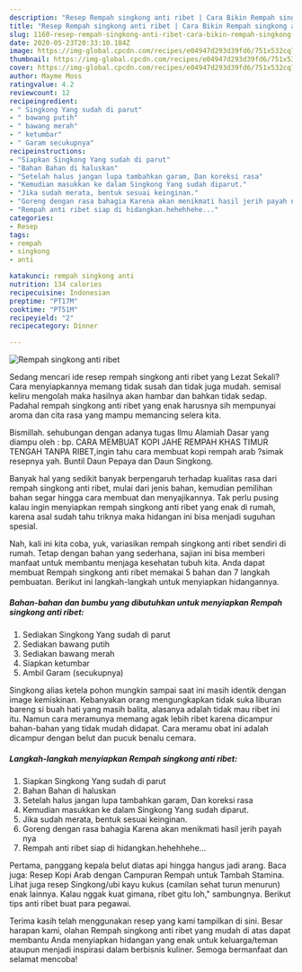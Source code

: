 ```yaml
---
description: "Resep Rempah singkong anti ribet | Cara Bikin Rempah singkong anti ribet Yang Enak Banget"
title: "Resep Rempah singkong anti ribet | Cara Bikin Rempah singkong anti ribet Yang Enak Banget"
slug: 1160-resep-rempah-singkong-anti-ribet-cara-bikin-rempah-singkong-anti-ribet-yang-enak-banget
date: 2020-05-23T20:33:10.184Z
image: https://img-global.cpcdn.com/recipes/e04947d293d39fd6/751x532cq70/rempah-singkong-anti-ribet-foto-resep-utama.jpg
thumbnail: https://img-global.cpcdn.com/recipes/e04947d293d39fd6/751x532cq70/rempah-singkong-anti-ribet-foto-resep-utama.jpg
cover: https://img-global.cpcdn.com/recipes/e04947d293d39fd6/751x532cq70/rempah-singkong-anti-ribet-foto-resep-utama.jpg
author: Mayme Moss
ratingvalue: 4.2
reviewcount: 12
recipeingredient:
- " Singkong Yang sudah di parut"
- " bawang putih"
- " bawang merah"
- " ketumbar"
- " Garam secukupnya"
recipeinstructions:
- "Siapkan Singkong Yang sudah di parut"
- "Bahan Bahan di haluskan"
- "Setelah halus jangan lupa tambahkan garam, Dan koreksi rasa"
- "Kemudian masukkan ke dalam Singkong Yang sudah diparut."
- "Jika sudah merata, bentuk sesuai keinginan."
- "Goreng dengan rasa bahagia Karena akan menikmati hasil jerih payah nya"
- "Rempah anti ribet siap di hidangkan.hehehhehe..."
categories:
- Resep
tags:
- rempah
- singkong
- anti

katakunci: rempah singkong anti 
nutrition: 134 calories
recipecuisine: Indonesian
preptime: "PT17M"
cooktime: "PT51M"
recipeyield: "2"
recipecategory: Dinner

---
```



![Rempah singkong anti ribet](https://img-global.cpcdn.com/recipes/e04947d293d39fd6/751x532cq70/rempah-singkong-anti-ribet-foto-resep-utama.jpg)

Sedang mencari ide resep rempah singkong anti ribet yang Lezat Sekali? Cara menyiapkannya memang tidak susah dan tidak juga mudah. semisal keliru mengolah maka hasilnya akan hambar dan bahkan tidak sedap. Padahal rempah singkong anti ribet yang enak harusnya sih mempunyai aroma dan cita rasa yang mampu memancing selera kita.

Bismillah. sehubungan dengan adanya tugas Ilmu Alamiah Dasar yang diampu oleh : bp. CARA MEMBUAT KOPI JAHE REMPAH KHAS TIMUR TENGAH TANPA RIBET,ingin tahu cara membuat kopi rempah arab ?simak resepnya yah. Buntil Daun Pepaya dan Daun Singkong.

Banyak hal yang sedikit banyak berpengaruh terhadap kualitas rasa dari rempah singkong anti ribet, mulai dari jenis bahan, kemudian pemilihan bahan segar hingga cara membuat dan menyajikannya. Tak perlu pusing kalau ingin menyiapkan rempah singkong anti ribet yang enak di rumah, karena asal sudah tahu triknya maka hidangan ini bisa menjadi suguhan spesial.


Nah, kali ini kita coba, yuk, variasikan rempah singkong anti ribet sendiri di rumah. Tetap dengan bahan yang sederhana, sajian ini bisa memberi manfaat untuk membantu menjaga kesehatan tubuh kita. Anda dapat membuat Rempah singkong anti ribet memakai 5 bahan dan 7 langkah pembuatan. Berikut ini langkah-langkah untuk menyiapkan hidangannya.

<!--inarticleads1-->

##### Bahan-bahan dan bumbu yang dibutuhkan untuk menyiapkan Rempah singkong anti ribet:

1. Sediakan  Singkong Yang sudah di parut
1. Sediakan  bawang putih
1. Sediakan  bawang merah
1. Siapkan  ketumbar
1. Ambil  Garam (secukupnya)


Singkong alias ketela pohon mungkin sampai saat ini masih identik dengan image kemiskinan. Kebanyakan orang mengungkapkan tidak suka liburan bareng si buah hati yang masih balita, alasanya adalah tidak mau ribet ini itu. Namun cara meramunya memang agak lebih ribet karena dicampur bahan-bahan yang tidak mudah didapat. Cara meramu obat ini adalah dicampur dengan belut dan pucuk benalu cemara. 

<!--inarticleads2-->

##### Langkah-langkah menyiapkan Rempah singkong anti ribet:

1. Siapkan Singkong Yang sudah di parut
1. Bahan Bahan di haluskan
1. Setelah halus jangan lupa tambahkan garam, Dan koreksi rasa
1. Kemudian masukkan ke dalam Singkong Yang sudah diparut.
1. Jika sudah merata, bentuk sesuai keinginan.
1. Goreng dengan rasa bahagia Karena akan menikmati hasil jerih payah nya
1. Rempah anti ribet siap di hidangkan.hehehhehe...


Pertama, panggang kepala belut diatas api hingga hangus jadi arang. Baca juga: Resep Kopi Arab dengan Campuran Rempah untuk Tambah Stamina. Lihat juga resep Singkong/ubi kayu kukus (camilan sehat turun menurun) enak lainnya. Kalau nggak kuat gimana, ribet gitu loh,&#34; sambungnya. Berikut tips anti ribet buat para pegawai. 

Terima kasih telah menggunakan resep yang kami tampilkan di sini. Besar harapan kami, olahan Rempah singkong anti ribet yang mudah di atas dapat membantu Anda menyiapkan hidangan yang enak untuk keluarga/teman ataupun menjadi inspirasi dalam berbisnis kuliner. Semoga bermanfaat dan selamat mencoba!
